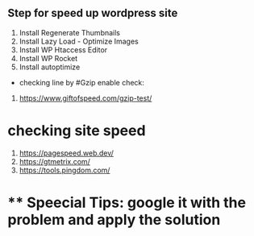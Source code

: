 ## Step for speed up wordpress site
1. Install Regenerate Thumbnails 
2. Install Lazy Load - Optimize Images
3. Install WP Htaccess Editor
4. Install WP Rocket
5. Install autoptimize

* checking line by 
#Gzip enable check:
1. https://www.giftofspeed.com/gzip-test/

# checking site speed 
1. https://pagespeed.web.dev/
2. https://gtmetrix.com/
3. https://tools.pingdom.com/

** Speecial Tips: google it with the problem and apply the solution
======
